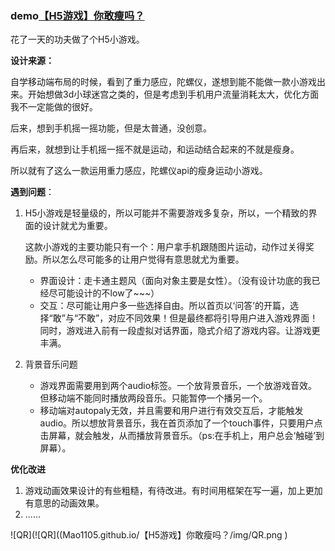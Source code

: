 ### demo[【H5游戏】你敢瘦吗？](https://mao1105.github.io/【H5游戏】你敢瘦吗？/)
花了一天的功夫做了个H5小游戏。

**设计来源：**

自学移动端布局的时候，看到了重力感应，陀螺仪，遂想到能不能做一款小游戏出来。开始想做3d小球迷宫之类的，但是考虑到手机用户流量消耗太大，优化方面我不一定能做的很好。

后来，想到手机摇一摇功能，但是太普通，没创意。

再后来，就想到让手机摇一摇不就是运动，和运动结合起来的不就是瘦身。

所以就有了这么一款运用重力感应，陀螺仪api的瘦身运动小游戏。

**遇到问题**：

1. H5小游戏是轻量级的，所以可能并不需要游戏多复杂，所以，一个精致的界面的设计就尤为重要。

    这款小游戏的主要功能只有一个：用户拿手机跟随图片运动，动作过关得奖励。所以怎么尽可能多的让用户觉得有意思就尤为重要。
    
    - 界面设计：走卡通主题风（面向对象主要是女性）。（没有设计功底的我已经尽可能设计的不low了~~~）
    - 交互：尽可能让用户多一些选择自由。所以首页以‘问答’的开篇，选择“敢”与“不敢”，对应不同效果！但是最终都将引导用户进入游戏界面！同时，游戏进入前有一段虚拟对话界面，隐式介绍了游戏内容。让游戏更丰满。
    
2. 背景音乐问题

    - 游戏界面需要用到两个audio标签。一个放背景音乐，一个放游戏音效。但移动端不能同时播放两段音乐。只能暂停一个播另一个。
    - 移动端对autopaly无效，并且需要和用户进行有效交互后，才能触发audio。所以想放背景音乐，我在首页添加了一个touch事件，只要用户点击屏幕，就会触发，从而播放背景音乐。（ps:在手机上，用户总会‘触碰’到屏幕）。
    
**优化改进**

1. 游戏动画效果设计的有些粗糙，有待改进。有时间用框架在写一遍，加上更加有意思的动画效果。
2. ......

![QR](![QR]((Mao1105.github.io/【H5游戏】你敢瘦吗？/img/QR.png )
